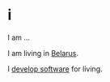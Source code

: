 # i
I am ...

I am living in [Belarus](https://github.com/irnc/explore-belarus).

I [develop software](https://github.com/irnc/software-developer) for living.
